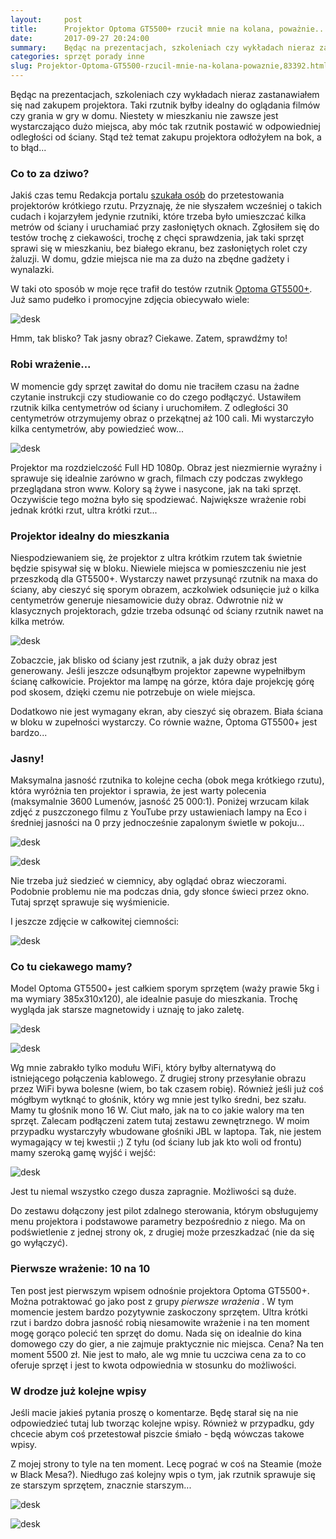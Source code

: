 ```yaml
---
layout:     post
title:      Projektor Optoma GT5500+ rzucił mnie na kolana, poważnie...
date:       2017-09-27 20:24:00
summary:    Będąc na prezentacjach, szkoleniach czy wykładach nieraz zastanawiałem się nad zakupem projektora. Taki rzutnik byłby idealny do oglądania filmów czy grania w gry w domu. Niestety w mieszkaniu nie zawsze jest wystarczająco dużo miejsca, aby móc tak rzutnik postawić w odpowiedniej odległości od ściany. Stąd też temat zakupu projektora odłożyłem na bok, a to błąd...Co to za dziwo?Jakiś czas temu Red...
categories: sprzęt porady inne
slug: Projektor-Optoma-GT5500-rzucil-mnie-na-kolana-powaznie,83392.html
---
```




Będąc na prezentacjach, szkoleniach czy wykładach nieraz zastanawiałem się nad zakupem projektora. Taki rzutnik byłby idealny do oglądania filmów czy grania w gry w domu. Niestety w mieszkaniu nie zawsze jest wystarczająco dużo miejsca, aby móc tak rzutnik postawić w odpowiedniej odległości od ściany. Stąd też temat zakupu projektora odłożyłem na bok, a to błąd...



### Co to za dziwo?



Jakiś czas temu Redakcja portalu [szukała osób](https://www.dobreprogramy.pl/Krogulec/Chcesz-przetestowac-projektor-Optoma-Ruszamy-z-kolejna-akcja-dla-blogerow,82854.html)  do przetestowania projektorów krótkiego rzutu. Przyznaję, że nie słyszałem wcześniej o takich cudach i kojarzyłem jedynie rzutniki, które trzeba było umieszczać kilka metrów od ściany i uruchamiać przy zasłoniętych oknach. Zgłosiłem się do testów trochę z ciekawości, trochę z chęci sprawdzenia, jak taki sprzęt sprawi się w mieszkaniu, bez białego ekranu, bez zasłoniętych rolet czy żaluzji. W domu, gdzie miejsca nie ma za dużo na zbędne gadżety i wynalazki.

W taki oto sposób w moje ręce trafił do testów rzutnik [Optoma GT5500+](https://www.optoma.pl/projectorproduct/gt5500plus).  Już samo pudełko i promocyjne zdjęcia obiecywało wiele:


![desk](https://raw.githubusercontent.com/djfoxer/djfoxer.github.io/master/_img/2017-9-27-_13_/g_-_-x-_-_-_x20170927184240_0.jpg)



Hmm, tak blisko? Tak jasny obraz? Ciekawe. Zatem, sprawdźmy to!



### Robi wrażenie...


W momencie gdy sprzęt zawitał do domu nie traciłem czasu na żadne czytanie instrukcji czy studiowanie co do czego podłączyć.  Ustawiłem rzutnik kilka centymetrów od ściany i uruchomiłem. Z odległości 30 centymetrów otrzymujemy obraz o przekątnej aż 100 cali. Mi wystarczyło kilka centymetrów, aby powiedzieć wow...



![desk](https://raw.githubusercontent.com/djfoxer/djfoxer.github.io/master/_img/2017-9-27-_13_/g_-_-x-_-_-_x20170927191128_0.jpg)




Projektor ma rozdzielczość Full HD 1080p. Obraz jest niezmiernie wyraźny i sprawuje się idealnie zarówno w grach, filmach czy podczas zwykłego przeglądana stron www. Kolory są żywe i nasycone, jak na taki sprzęt.  Oczywiście tego można było się spodziewać. Największe wrażenie robi jednak krótki rzut, ultra krótki rzut...



### Projektor idealny do mieszkania


Niespodziewaniem się, że projektor z ultra krótkim rzutem tak świetnie będzie spisywał się w bloku. Niewiele miejsca w pomieszczeniu nie jest przeszkodą dla GT5500+. Wystarczy nawet przysunąć rzutnik na maxa do ściany, aby cieszyć się sporym obrazem, aczkolwiek odsunięcie już o kilka centymetrów generuje niesamowicie duży obraz. Odwrotnie niż w klasycznych projektorach, gdzie trzeba odsunąć od ściany rzutnik nawet na kilka metrów.



![desk](https://raw.githubusercontent.com/djfoxer/djfoxer.github.io/master/_img/2017-9-27-_13_/g_-_-x-_-_-_x20170927191133_0.jpg)



Zobaczcie, jak blisko od ściany jest rzutnik, a jak duży obraz jest generowany. Jeśli jeszcze odsunąłbym projektor zapewne wypełniłbym ścianę całkowicie. Projektor ma lampę na górze, która daje projekcję górę pod skosem, dzięki czemu nie potrzebuje on wiele miejsca. 

Dodatkowo nie jest wymagany ekran, aby cieszyć się obrazem. Biała ściana w bloku w zupełności wystarczy. Co równie ważne, Optoma GT5500+ jest bardzo...



### Jasny!


Maksymalna jasność rzutnika to kolejne cecha  (obok mega krótkiego rzutu), która wyróżnia ten projektor i sprawia, że jest warty polecenia (maksymalnie 3600 Lumenów, jasność 25 000:1). Poniżej wrzucam kilak zdjęć z puszczonego filmu z YouTube przy ustawieniach lampy na Eco i średniej jasności na 0 przy jednocześnie zapalonym świetle w pokoju...



![desk](https://raw.githubusercontent.com/djfoxer/djfoxer.github.io/master/_img/2017-9-27-_13_/g_-_-x-_-_-_x20170927191135_0.jpg)




![desk](https://raw.githubusercontent.com/djfoxer/djfoxer.github.io/master/_img/2017-9-27-_13_/g_-_-x-_-_-_x20170927191138_0.jpg)



Nie trzeba już siedzieć w ciemnicy, aby oglądać obraz  wieczorami. Podobnie problemu nie ma podczas dnia, gdy słonce świeci przez okno. Tutaj sprzęt sprawuje się wyśmienicie.

I jeszcze zdjęcie w całkowitej ciemności:



![desk](https://raw.githubusercontent.com/djfoxer/djfoxer.github.io/master/_img/2017-9-27-_13_/g_-_-x-_-_-_x20170927235021_0.jpg)





### Co tu ciekawego mamy?


Model Optoma GT5500+ jest całkiem sporym sprzętem (waży prawie 5kg i ma wymiary 385x310x120), ale idealnie pasuje do mieszkania. Trochę wygląda jak starsze magnetowidy i uznaję to jako zaletę. 



![desk](https://raw.githubusercontent.com/djfoxer/djfoxer.github.io/master/_img/2017-9-27-_13_/g_-_-x-_-_-_x20170927191139_1.jpg)




![desk](https://raw.githubusercontent.com/djfoxer/djfoxer.github.io/master/_img/2017-9-27-_13_/g_-_-x-_-_-_x20170927191138_1.jpg)



Wg mnie zabrakło tylko modułu WiFi, który byłby alternatywą do istniejącego połączenia kablowego. Z drugiej strony przesyłanie obrazu przez WiFi bywa bolesne (wiem, bo tak czasem robię). Również jeśli już coś mógłbym wytknąć to głośnik, który wg mnie jest tylko średni, bez szału. Mamy tu głośnik mono 16 W. Ciut mało, jak na to co jakie walory ma ten sprzęt. Zalecam podłączeni zatem tutaj zestawu zewnętrznego. W moim przypadku wystarczyły wbudowane głośniki JBL w laptopa. Tak, nie jestem wymagający w tej kwestii ;)
Z tyłu (od ściany lub jak kto woli od frontu) mamy szeroką gamę wyjść i wejść:



![desk](https://raw.githubusercontent.com/djfoxer/djfoxer.github.io/master/_img/2017-9-27-_13_/g_-_-x-_-_-_x20170927191139_0.jpg)



Jest tu niemal wszystko czego dusza zapragnie. Możliwości są duże.

Do zestawu dołączony jest pilot zdalnego sterowania, którym obsługujemy menu projektora i podstawowe parametry bezpośrednio z niego. Ma on podświetlenie z jednej strony ok, z drugiej może przeszkadzać (nie da się go wyłączyć).



### Pierwsze wrażenie: 10 na 10


Ten post jest pierwszym wpisem odnośnie projektora Optoma GT5500+. Można potraktować go jako post z grupy  *pierwsze wrażenia* . W tym momencie jestem bardzo pozytywnie zaskoczony sprzętem. Ultra krótki rzut i bardzo dobra jasność robią niesamowite wrażenie i na ten moment mogę gorąco polecić ten sprzęt do domu. Nada się on idealnie do kina domowego czy do gier, a nie zajmuje praktycznie nic miejsca. Cena? Na ten moment 5500 zł. Nie jest to mało, ale wg mnie tu uczciwa cena za to co oferuje sprzęt i jest to kwota odpowiednia w stosunku do możliwości.



### W drodze już kolejne wpisy



Jeśli macie jakieś pytania proszę o komentarze. Będę starał się na nie odpowiedzieć tutaj lub tworząc  kolejne wpisy. Również w przypadku, gdy chcecie abym coś przetestował piszcie śmiało - będą wówczas takowe wpisy.

Z mojej strony to tyle na ten moment. Lecę pograć w coś na Steamie  (może w Black Mesa?). Niedługo zaś kolejny wpis o tym, jak rzutnik sprawuje się ze starszym sprzętem, znacznie starszym...



![desk](https://raw.githubusercontent.com/djfoxer/djfoxer.github.io/master/_img/2017-9-27-_13_/g_-_-x-_-_-_x20170927194215_0.jpg)




![desk](https://raw.githubusercontent.com/djfoxer/djfoxer.github.io/master/_img/2017-9-27-_13_/g_-_-x-_-_-_x20170927194212_0.jpg)



